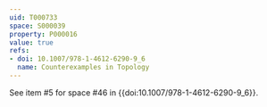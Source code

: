 ```yaml
---
uid: T000733
space: S000039
property: P000016
value: true
refs:
- doi: 10.1007/978-1-4612-6290-9_6
  name: Counterexamples in Topology
---
```


See item #5 for space #46 in {{doi:10.1007/978-1-4612-6290-9_6}}.
